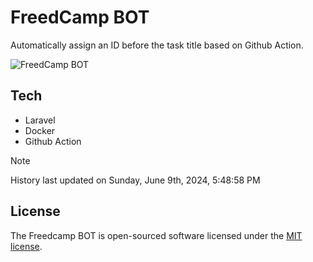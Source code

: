 # FreedCamp BOT

Automatically assign an ID before the task title based on Github Action.

![FreedCamp BOT](https://repository-images.githubusercontent.com/737932867/7d34798b-2680-471c-b089-a78a718d3d6a)

## Tech

- Laravel
- Docker
- Github Action

> [!NOTE]  
> History last updated on Sunday, June 9th, 2024, 5:48:58 PM

## License

The Freedcamp BOT is open-sourced software licensed under the [MIT license](https://opensource.org/licenses/MIT).

